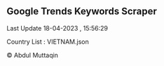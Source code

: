 

## Google Trends Keywords Scraper 
 
Last Update 18-04-2023 , 15:56:29

Country List :
VIETNAM.json



© Abdul Muttaqin 
